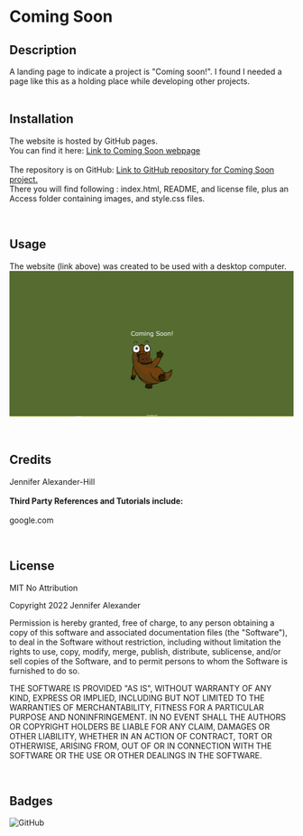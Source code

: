 # Coming Soon

## Description
A landing page to indicate a project is "Coming soon!". I found I needed a page like this as a holding place while developing other projects. 
<br>
<br>

## Installation
The website is hosted by GitHub pages. <br>
You can find it here: [Link to Coming Soon webpage](https://jsalexan.github.io/coming-soon/)
<br><br>
The repository is on GitHub: [Link to GitHub repository for Coming Soon project.](https://github.com/jsalexan/coming-soon/) <br>
There you will find following : index.html, README, and license file, plus an Access folder containing images, and style.css files.

<br>

## Usage
The website (link above) was created to be used with a desktop computer. 
![Screen capture of the webpage.](./assets/images/Screenshot%20(139).png)

<br>

## Credits
Jennifer Alexander-Hill
<br>
<br>
**Third Party References and Tutorials include:** 
<br><br>
google.com

<br>

## License
MIT No Attribution

Copyright 2022 Jennifer Alexander

Permission is hereby granted, free of charge, to any person obtaining a copy of this
software and associated documentation files (the "Software"), to deal in the Software
without restriction, including without limitation the rights to use, copy, modify,
merge, publish, distribute, sublicense, and/or sell copies of the Software, and to
permit persons to whom the Software is furnished to do so.

THE SOFTWARE IS PROVIDED "AS IS", WITHOUT WARRANTY OF ANY KIND, EXPRESS OR IMPLIED,
INCLUDING BUT NOT LIMITED TO THE WARRANTIES OF MERCHANTABILITY, FITNESS FOR A
PARTICULAR PURPOSE AND NONINFRINGEMENT. IN NO EVENT SHALL THE AUTHORS OR COPYRIGHT
HOLDERS BE LIABLE FOR ANY CLAIM, DAMAGES OR OTHER LIABILITY, WHETHER IN AN ACTION
OF CONTRACT, TORT OR OTHERWISE, ARISING FROM, OUT OF OR IN CONNECTION WITH THE
SOFTWARE OR THE USE OR OTHER DEALINGS IN THE SOFTWARE.

<br>

## Badges
![GitHub](https://img.shields.io/github/license/jsalexan/coming-soon/)







